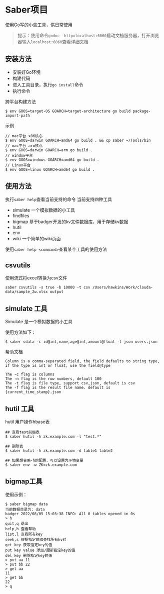 # Saber项目
使用Go写的小些工具，供日常使用

> 提示：使用命令`godoc -http=localhost:6060`启动文档服务器，打开浏览器输入`localhost:6060`查看详细文档

## 安装方法
* 安装好Go环境
* 构建代码
* 进入工具目录，执行`go install`命令
* 执行命令

跨平台构建方法

```shell
$ env GOOS=target-OS GOARCH=target-architecture go build package-import-path
```
示例
```
// mac平台 x86核心
$ env GOOS=darwin GOARCH=amd64 go build . && cp saber ~/Tools/bin
// mac平台 arm核心
$ env GOOS=darwin GOARCH=arm go build .
// window平台
$ env GOOS=windows GOARCH=amd64 go build .
// Linux平台
$ env GOOS=linux GOARCH=amd64 go build .
```

## 使用方法
执行`saber help`查看当前支持的命令
当前支持四种工具
* simulate 一个模拟数据的小工具
* findfiles
* bigmap 基于badger开发的kv文件数据库，用于存储kv数据
* hutil
* env
* wiki 一个简单的wiki页面

使用`saber help <command>`查看某个工具的使用方法

## csvutils
使用流式将excel转换为csv文件

```
saber csvutils -s true -b 10000 -t csv /Users/hawkins/Work/clouda-data/sample_2w.xlsx output
```

## simulate 工具
Simulate 是一个模拟数据的小工具

使用方法如下：
```
$ saber sdata -c id@int,name,age@int,amount@float -t json users.json
```
帮助文档
```
Column is a comma-separated field, the field defaults to string type, if the type is int or float, use the field@type

The -c flag is columns
The -n flag is the row numbers, default 100
The -t flag is file type, support csv,json, default is csv
The -f flag is the result file name. default is {current_time_stamp}.json
```

## hutil 工具
hutil 用户操作hbase表
```
## 查看test前缀表 
$ saber hutil -h zk.example.com -l "test.*"

## 删除表
$ saber hutil -h zk.example.com -d table1 table2

## 如果想省略-h的配置，可以设置为环境变量
$ saber env -w ZK=zk.example.com
```

## bigmap工具
使用示例：
```
$ saber bigmap data
当前数据目录为: data 
badger 2022/08/05 15:03:38 INFO: All 0 tables opened in 0s
> h
quit,q 退出
help,h 查看帮助
list,l 查看所有key
seek,s 根据指定前缀查找所有kv对
get key 获取指定key的值
put key value 添加/跟新指定key的值
del key 删除指定key的值
> put aa 11
> put bb 22
> get aa
11
> get bb
22
> q
```